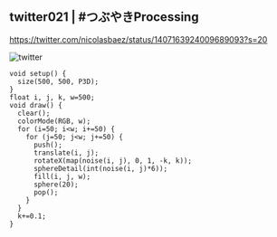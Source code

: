 ## twitter021 | #つぶやきProcessing 
https://twitter.com/nicolasbaez/status/1407163924009689093?s=20

![twitter](https://github.com/nicolasbaez/twitter021/blob/main/twitter021.gif)
```processing
void setup() {
  size(500, 500, P3D);
}
float i, j, k, w=500;
void draw() {
  clear();
  colorMode(RGB, w);
  for (i=50; i<w; i+=50) {
    for (j=50; j<w; j+=50) {
      push();
      translate(i, j);
      rotateX(map(noise(i, j), 0, 1, -k, k));
      sphereDetail(int(noise(i, j)*6));
      fill(i, j, w);
      sphere(20);
      pop();
    }
  }
  k+=0.1;
}
```
